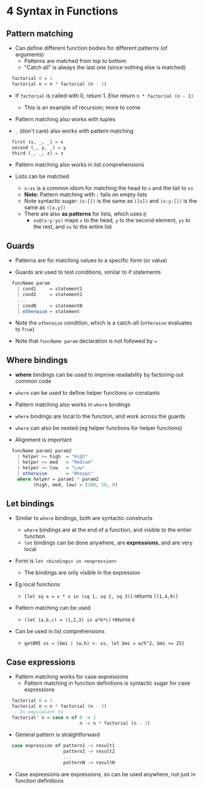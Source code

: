 # 4 Syntax in Functions

## Pattern matching

* Can define different function bodies for different patterns (of arguments)
  * Patterns are matched from top to bottom
  * "Catch all" is always the last one (since nothing else is matched)

```haskell
  factorial 0 = 1
  factorial n = n * factorial (n - 1)
```

* If `factorial` is called with 0, return 1. Else return `n * factorial (n - 1)`
  * This is an example of recursion; more to come

* Pattern matching also works with tuples

* ``_`` (don't care) also works with pattern matching

```haskell
  first (x, _, _) = x
  second (_, y, _) = y
  third (_, _, z) = z
```

* Pattern matching also works in list comprehensions

* Lists can be matched
  * `x:xs` is a common idiom for matching the head to `x` and the tail to `xs`
  * **Note:** Pattern matching with `:` fails on empty lists
  * Note syntactic sugar: `(x:[])` is the same as `([x])` and `(x:y:[])` is the same as `([x,y])`
  * There are also **as patterns** for lists, which uses `@`
    * `xs@(x:y:ys)` maps `x` to the head, `y` to the second element, `ys` to the rest, and `xs` to the entire list


## Guards

* Patterns are for matching values to a specific form (or value)

* Guards are used to test conditions, similar to if statements

```haskell
  funcName param
    | cond1     = statement1
    | cond2     = statement2
    ...
    | condN     = statementN
    | otherwise = statement
```

* Note the `otherwise` condition, which is a catch-all (`otherwise` evaluates to `True`)

* Note that `funcName param` declaration is not followed by `=`

## Where bindings

* **where** bindings can be used to improve readability by factoring out common code

* `where` can be used to define helper functions or constants

* Pattern matching also works in `where` bindings

* `where` bindings are local to the function, and work across the guards

* `where` can also be nested (eg helper functions for helper functions)

* Alignment is important

```haskell
  funcName param1 param2
    | helper >= high  = "High"
    | helper >= med   = "Medium"
    | helper >= low   = "Low"
    | otherwise       = "Whoops"
    where helper = param1 * param2
          (high, med, low) = (100, 50, 0)
```

## Let bindings

* Similar to `where` bindings, both are syntactic constructs
  * `where` bindings are at the end of a function, and visible to the entier function
  * `let` bindings can be done anywhere, are **expressions**, and are very local

* Form is `let <bindings> in <expression>`
  * The bindings are only visible in the expression

* Eg local functions
  * `[let sq x = x * x in (sq 1, sq 2, sq 3)]` returns `[(1,4,9)]`

* Pattern matching can be used
  * `(let (a,b,c) = (1,2,3) in a*b*c)` returns `6`

* Can be used in list comprehensions
  * `getBMI xs = [bmi | (w,h) <- xs, let bmi = w/h^2, bmi >= 25]`


## Case expressions

* Pattern matching works for case expressions
  * Pattern matching in function definitions is syntactic sugar for case expressions

```haskell
  factorial 0 = 1
  factorial n = n * factorial (n - 1)
  -- Is equivalent to
  factorial' n = case n of 0 -> 1
                           n -> n * factorial (n - 1)
```

* General pattern is straightforward

```haskell
  case expression of pattern1 -> result1
                     pattern2 -> result2
                     ...
                     patternN -> resultN
```

* Case expressions are expressions, so can be used anywhere, not just in function definitions
